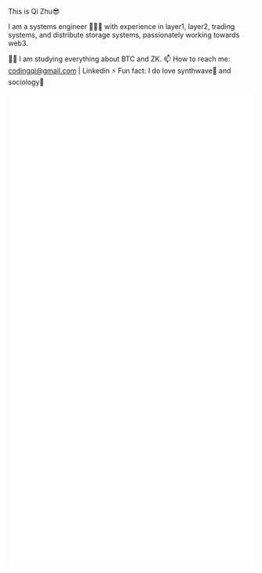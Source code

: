 
This is Qi Zhu😎

I am a systems engineer 👨🏻‍💻 with experience in layer1, layer2, trading systems, and distribute storage systems, passionately working towards web3.

🙇🏻 I am studying everything about BTC and ZK.
📫 How to reach me: codingqi@gmail.com | Linkedin
⚡ Fun fact: I do love synthwave🎤 and sociology📖

![Metrics](/github-metrics.svg)
